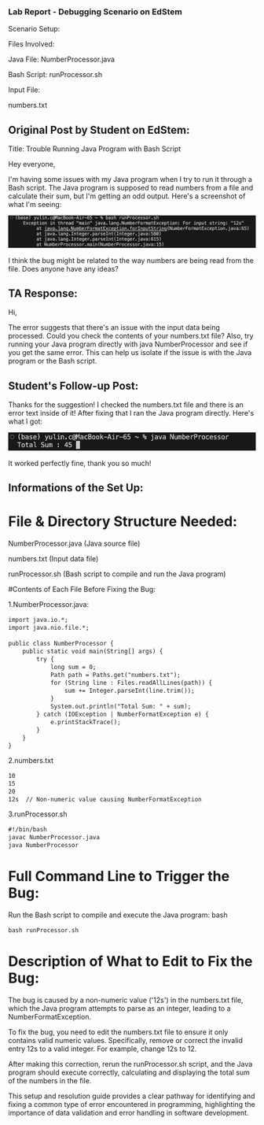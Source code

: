 ### Lab Report - Debugging Scenario on EdStem

Scenario Setup:

Files Involved:

Java File:  NumberProcessor.java

Bash Script:  runProcessor.sh

Input File: 

numbers.txt


## Original Post by Student on EdStem:

Title: Trouble Running Java Program with Bash Script

Hey everyone,

I'm having some issues with my Java program when I try to run it through a Bash script. The Java program is supposed to read numbers from a file and calculate their sum, but I'm getting an odd output. Here's a screenshot of what I'm seeing:

![Image](error.png)

I think the bug might be related to the way numbers are being read from the file. Does anyone have any ideas?

## TA Response:

Hi,

The error suggests that there's an issue with the input data being processed. Could you check the contents of your numbers.txt file? Also, try running your Java program directly with java NumberProcessor and see if you get the same error. This can help us isolate if the issue is with the Java program or the Bash script.

## Student's Follow-up Post:

Thanks for the suggestion! I checked the numbers.txt file and there is an error text inside of it! After fixing that I ran the Java program directly. Here's what I got:

![Image](work.png)

It worked perfectly fine, thank you so much!

## Informations of the Set Up:

# File & Directory Structure Needed:
NumberProcessor.java (Java source file)

numbers.txt (Input data file)

runProcessor.sh (Bash script to compile and run the Java program)

#Contents of Each File Before Fixing the Bug:

1.NumberProcessor.java:

```
import java.io.*;
import java.nio.file.*;

public class NumberProcessor {
    public static void main(String[] args) {
        try {
            long sum = 0;
            Path path = Paths.get("numbers.txt");
            for (String line : Files.readAllLines(path)) {
                sum += Integer.parseInt(line.trim());
            }
            System.out.println("Total Sum: " + sum);
        } catch (IOException | NumberFormatException e) {
            e.printStackTrace();
        }
    }
}
```
2.numbers.txt

```
10
15
20
12s  // Non-numeric value causing NumberFormatException
```

3.runProcessor.sh

```
#!/bin/bash
javac NumberProcessor.java
java NumberProcessor
```

# Full Command Line to Trigger the Bug:

Run the Bash script to compile and execute the Java program:
bash

```
bash runProcessor.sh
```

# Description of What to Edit to Fix the Bug:

The bug is caused by a non-numeric value ('12s') in the numbers.txt file, which the Java program attempts to parse as an integer, leading to a NumberFormatException.

To fix the bug, you need to edit the numbers.txt file to ensure it only contains valid numeric values. Specifically, remove or correct the invalid entry 12s to a valid integer. For example, change 12s to 12.

After making this correction, rerun the runProcessor.sh script, and the Java program should execute correctly, calculating and displaying the total sum of the numbers in the file.

This setup and resolution guide provides a clear pathway for identifying and fixing a common type of error encountered in programming, highlighting the importance of data validation and error handling in software development.

